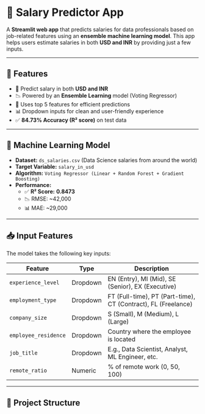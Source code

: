 # 💼 Salary Predictor App

A **Streamlit web app** that predicts salaries for data professionals based on job-related features using an **ensemble machine learning model**. This app helps users estimate salaries in both **USD and INR** by providing just a few inputs.

---

## 🚀 Features

- 🔮 Predict salary in both **USD and INR**
- 📉 Powered by an **Ensemble Learning** model (Voting Regressor)
- 🧠 Uses top 5 features for efficient predictions
- 📊 Dropdown inputs for clean and user-friendly experience
- ✅ **84.73% Accuracy (R² score)** on test data

---

## 🧠 Machine Learning Model

- **Dataset:** `ds_salaries.csv` (Data Science salaries from around the world)
- **Target Variable:** `salary_in_usd`
- **Algorithm:** `Voting Regressor (Linear + Random Forest + Gradient Boosting)`
- **Performance:**
  - ✅ **R² Score:** **0.8473**
  - 📉 RMSE: ~42,000
  - 📊 MAE: ~29,000

---

## 📥 Input Features

The model takes the following key inputs:

| Feature              | Type     | Description                                                |
|----------------------|----------|------------------------------------------------------------|
| `experience_level`   | Dropdown | EN (Entry), MI (Mid), SE (Senior), EX (Executive)          |
| `employment_type`    | Dropdown | FT (Full-time), PT (Part-time), CT (Contract), FL (Freelance) |
| `company_size`       | Dropdown | S (Small), M (Medium), L (Large)                           |
| `employee_residence` | Dropdown | Country where the employee is located                      |
| `job_title`          | Dropdown | E.g., Data Scientist, Analyst, ML Engineer, etc.           |
| `remote_ratio`       | Numeric  | % of remote work (0, 50, 100)                              |

---

## 📁 Project Structure

